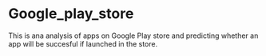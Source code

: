 # Google_play_store
 This is ana analysis of apps on Google Play store and predicting whether an app will be succesful if launched in the store.
